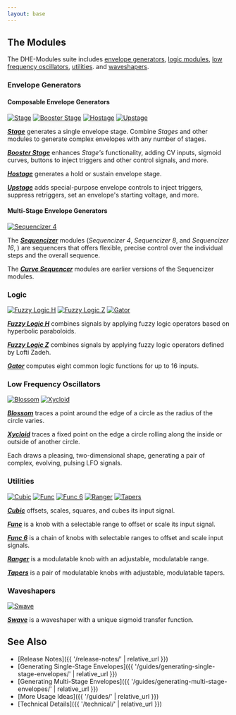 ```yaml
---
layout: base
---
```


## The Modules

The DHE-Modules suite includes
[envelope generators](#envelope-generators),
[logic modules](#logic),
[low frequency oscillators](#low-frequency-oscillators),
[utilities](#utilities).
and
[waveshapers](#waveshapers).

### Envelope Generators

#### Composable Envelope Generators

[![_Stage_](modules/stage/stage.svg)](modules/stage/)
[![_Booster Stage_](modules/booster-stage/booster-stage.svg)](modules/booster-stage/)
[![_Hostage_](modules/hostage/hostage.svg)](modules/hostage/)
[![_Upstage_](modules/upstage/upstage.svg)](modules/upstage/)

**[_Stage_](modules/stage/)**
generates a single envelope stage.
Combine _Stages_ and other modules
to generate complex envelopes
with any number of stages.

**[_Booster Stage_](modules/booster-stage/)**
enhances _Stage's_ functionality,
adding CV inputs,
sigmoid curves,
buttons to inject triggers and other control signals,
and more.

**[_Hostage_](modules/hostage/)**
generates a hold or sustain envelope stage.

**[_Upstage_](modules/upstage/)**
adds special-purpose envelope controls
to
inject triggers,
suppress retriggers,
set an envelope's starting voltage,
and more.

#### Multi-Stage Envelope Generators

[![_Sequencizer 4_](modules/sequencizer/sequencizer.svg)](modules/sequencizer/)

The **[_Sequencizer_](modules/sequencizer/)**
modules (_Sequencizer 4_, _Sequencizer 8_, and _Sequencizer 16_, )
are sequencers
that offers flexible, precise control
over the individual steps
and the overall sequence.

The **[_Curve Sequencer_](modules/curve-sequencer/)** modules
are earlier versions of the Sequencizer modules.

### Logic

[![_Fuzzy Logic H_](modules/fuzzy-logic-h/fuzzy-logic-h.svg)](modules/fuzzy-logic-h/)
[![_Fuzzy Logic Z_](modules/fuzzy-logic-z/fuzzy-logic-z.svg)](modules/fuzzy-logic-z/)
[![_Gator_](modules/gator/gator.svg)](modules/gator/)

**[_Fuzzy Logic H_](modules/fuzzy-logic-h/)**
combines signals by applying fuzzy logic operators
based on hyperbolic paraboloids.

**[_Fuzzy Logic Z_](modules/fuzzy-logic-z/)**
combines signals by applying fuzzy logic operators
defined by Lofti Zadeh.

**[_Gator_](modules/gator/)**
computes eight common logic functions
for up to 16 inputs.

### Low Frequency Oscillators

[![_Blossom_](modules/blossom/blossom.svg)](modules/blossom/)
[![_Xycloid_](modules/xycloid/xycloid.svg)](modules/xycloid/)

**[_Blossom_](modules/blossom/)**
traces a point
around the edge of a circle
as the radius of the circle varies.

**[_Xycloid_](modules/xycloid/)**
traces a fixed point
on the edge a circle
rolling along the inside or outside
of another circle.

Each draws a pleasing, two-dimensional shape,
generating a pair of complex, evolving, pulsing LFO signals.

### Utilities

[![_Cubic_](modules/cubic/cubic.svg)](modules/cubic/)
[![_Func_](modules/func/func.svg)](modules/func/)
[![_Func 6_](modules/func-6/func-6.svg)](modules/func-6/)
[![_Ranger_](modules/ranger/ranger.svg)](modules/ranger/)
[![_Tapers_](modules/tapers/tapers.svg)](modules/tapers/)

**[_Cubic_](modules/cubic/)**
offsets, scales, squares, and cubes its input signal.

**[_Func_](modules/func/)**
is a knob with a selectable range to offset or scale its input signal.

**[_Func 6_](modules/func-6/)**
is a chain of knobs with selectable ranges to offset and scale input signals.

**[_Ranger_](modules/ranger/)**
is a modulatable knob with an adjustable, modulatable range.

**[_Tapers_](modules/tapers/)**
is a pair of modulatable knobs with adjustable, modulatable tapers.

### Waveshapers

[![_Swave_](modules/swave/swave.svg)](modules/swave/)

**[_Swave_](modules/swave/)**
is a waveshaper with a unique sigmoid transfer function.

## See Also

- [Release Notes]({{ '/release-notes/' | relative_url }})
- [Generating Single-Stage Envelopes]({{ '/guides/generating-single-stage-envelopes/' | relative_url }})
- [Generating Multi-Stage Envelopes]({{ '/guides/generating-multi-stage-envelopes/' | relative_url }})
- [More Usage Ideas]({{ '/guides/' | relative_url }})
- [Technical Details]({{ '/technical/' | relative_url }})
